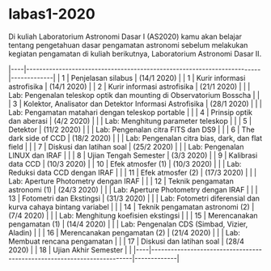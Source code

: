 # labas1-2020
Di kuliah Laboratorium Astronomi Dasar I (AS2020) kamu akan belajar tentang pengetahuan dasar pengamatan astronomi sebelum melakukan kegiatan pengamatan di kuliah berikutnya, Laboratorium Astronomi Dasar II. 

|----|------------------------------------------------------------------------|-------------|
| 1  | Penjelasan silabus                                                     | (14/1 2020) |
| 1  | Kurir informasi astrofisika                                            | (14/1 2020) |
| 2  | Kurir informasi astrofisika                                            | (21/1 2020) |
|    | Lab: Pengenalan teleskop optik dan   mounting di Observatorium Bosscha |             |
| 3  | Kolektor, Analisator dan Detektor Informasi Astrofisika                | (28/1 2020) |
|    | Lab: Pengamatan matahari dengan teleskop portable                      |             |
| 4  | Prinsip optik dan aberasi                                              | (4/2 2020)  |
|    | Lab: Menghitung parameter teleskop                                     |             |
| 5  | Detektor                                                               | (11/2 2020) |
|    | Lab: Pengenalan citra FITS dan DS9                                     |             |
| 6  | The dark side of CCD                                                   | (18/2 2020) |
|    | Lab: Pengenalan citra bias, dark, dan flat field                       |             |
| 7  | Diskusi dan latihan soal                                               | (25/2 2020) |
|    | Lab: Pengenalan LINUX dan IRAF                                         |             |
| 8  | Ujian Tengah Semester                                                  | (3/3 2020)  |
| 9  | Kalibrasi data CCD                                                     | (10/3 2020) |
| 10 | Efek atmosfer (1)                                                      | (10/3 2020) |
|    | Lab: Reduksi data CCD dengan IRAF                                      |             |
| 11 | Efek atmosfer (2)                                                      | (17/3 2020) |
|    | Lab: Aperture Photometry dengan IRAF                                   |             |
| 12 | Teknik pengamatan astronomi (1)                                        | (24/3 2020) |
|    | Lab: Aperture Photometry dengan IRAF                                   |             |
| 13 | Fotometri dan Ekstingsi                                                | (31/3 2020) |
|    | Lab: Fotometri diferensial dan kurva   cahaya bintang variabel         |             |
| 14 | Teknik pengamatan astronomi (2)                                        | (7/4 2020)  |
|    | Lab: Menghitung koefisien ekstingsi                                    |             |
| 15 | Merencanakan pengamatan (1)                                            | (14/4 2020) |
|    | Lab: Pengenalan CDS (Simbad, Vizier, Aladin)                           |             |
| 16 | Merencanakan pengamatan (2)                                            | (21/4 2020) |
|    | Lab: Membuat rencana pengamatan                                        |             |
| 17 | Diskusi dan latihan soal                                               | (28/4 2020) |
| 18 | Ujian Akhir Semester                                                   |             |
|----|------------------------------------------------------------------------|-------------|
